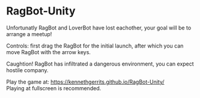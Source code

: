 # RagBot-Unity
Unfortunatly RagBot and LoverBot have lost eachother, your goal will be to arrange a meetup!  

Controls: first drag the RagBot for the initial launch, after which you can move RagBot with the arrow keys.    

Caughtion! RagBot has infiltrated a dangerous environment, you can expect hostile company.  

Play the game at: https://kennethgerrits.github.io/RagBot-Unity/    
Playing at fullscreen is recommended.
